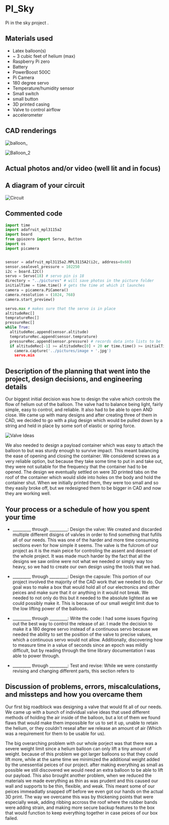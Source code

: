 # PI_Sky
Pi in the sky project
.

## Materials used

* Latex balloon(s)
* ~ 3 cubic feet of helium (max)
* Raspberry Pi zero
* Battery
* PowerBoost 500C
* Pi Camera
* 180 degree servo
* Temperature/humidity sensor
* Small switch
* small button
* 3D printed casing
* Valve to control airflow
* accelerometer

## CAD renderings

![balloon_](https://user-images.githubusercontent.com/56924009/170523966-5f947796-b087-4268-bb39-d09f454969da.PNG)





![Balloon_2](https://user-images.githubusercontent.com/56924009/170523982-3d9e8043-6101-4f8d-a412-942f798ea53d.PNG)


## Actual photos and/or video (well lit and in focus)

## A diagram of your circuit

![Circuit](https://user-images.githubusercontent.com/60944294/170525997-beada2d2-2537-4bdd-9b0a-c7a35084f0e8.PNG)

## Commented code
```python
import time
import adafruit_mpl3115a2
import board
from gpiozero import Servo, Button
import os
import picamera


sensor = adafruit_mpl3115a2.MPL3115A2(i2c, address=0x60) 
sensor.sealevel_pressure = 102250
i2c = board.I2C()
servo = Servo(18) # servo pin is 18
directory = "../pictures" # will save photos in the picture folder
initialTime = time.time() # gets the time at which it launches
camera = picamera.PiCamera()
camera.resolution = (1024, 768)
camera.start_preview()

servo.max # makes sure that the servo is in place
altitudeRec[] 
tempratureRec[]
pressureRec[]
while True: 
  altitudeRec.append(sensor.altitude)
  tempratureRec.append(sensor.temprature)
  pressureRec.append(sensor.pressure) # records data into lists to be 
  if altitudeRec[-1] >= altitudeRec[0] + 20 or time.time() >= initialTime + 120: # defines the maximum altitude, and deflates the variable balloon once it reaches it.
    camera.capture('../pictures/image + '.jpg')
    servo.min
```
    
  

## Description of the planning that went into the project, design decisions, and engineering details
Our biggest initial decision was how to design the valve which controls the flow of helium out of the balloon. The valve had to balance being light, fairly simple, easy to control, and reliable. It also had to be able to open AND close. We came up with many designs and after creating three of them in CAD, we decided to go with a plug design which would be pulled down by a string and held in place by some sort of elastic or spring force. 

![Valve Ideas](https://user-images.githubusercontent.com/56133021/153914632-c87b205c-47ad-4936-98ec-13a5f4c2b97d.jpg)

We also needed to design a payload container which was easy to attach the balloon to but was sturdy enough to survive impact. This meant balancing the ease of opening and closing the container. We considered screws as a very reliable option, but because they take some time to put in and take out, they were not suitable for the frequency that the container had to be opened. The design we eventually settled on were 3D printed tabs on the roof of the container which would slide into holes on the body and hold the container shut. When we initially printed them, they were too small and so they easily broke off, but we redesigned them to be bigger in CAD and now they are working well.

## Your process or a schedule of how you spent your time


* _________ through _________: Design the valve: We created and discarded multiple different disigns of valvles in order to find something that fufills all of our needs. This was one of the harder and more time consuming sections even for how simple it seems. The valve is the fulcrom of our project as it is the main peice for controling the assent and dessent of the whole project. It was made much harder by the fact that all the designs we saw online were not what we needed or simply way too heavy, so we had to create our own design using the tools that we had.  

* _________ through _________: Design the capsule: This portion of our project involved the majority of the CAD work that we needed to do. Our goal was to make a box that would hold all of our electronics and other peices and make sure that it or anything in it would not break. We needed to not only do this but it needed to the absolute lightest as we could possibly make it. This is because of our small weight limit due to the low lifting power of the balloons.

* _________ through _________: Write the code: I had some issues figuring out the best way to control the release of air. I made the decision to make it a 180 degree servo instead of a continuous servo because we needed the ability to set the position of the valve to precise values, which a continuous servo would not allow. Additionally, discovering how to measure time in a value of seconds since an epoch was mildly difficult, but by reading through the time library documentation I was able to power through.
* _________ through _________: Test and revise: While we were constantly revising and changing different parts, this section refers to 

## Discussion of problems, errors, miscalculations, and missteps and how you overcame them

Our first big roadblock was designing a valve that would fit all of our needs.  We came up with a bunch of individual valve ideas that used different methods of holding the air inside of the balloon, but a lot of them we found flaws that would make them impossible for us to set it up, unable to retain the helium, or they couldn't reseal after we release an amount of air (Which was a requirement for them to be usable for us). 

The big overarching problem with our whole porject was that there was a severe weight limit since a helium balloon can only lift a tiny amount of weight. because of this problem we got larger balloons so that they could lift more, while at the same time we minimized the additional weight added by the unessential peices of our project. after making everything as small as possible we still discovered we would need an extra balloon to be able to lift our payload. This also brought another problem, when we reduced the materials we made everything as thin as was prudent and this caused our wall and supports to be thin, flexible, and weak. This meant some of our peices immeadiatly snapped off before we even got our hands on the actual 3D print. The way we overcame this was by thickening points that were especially weak, adding ribbing accross the roof where the rubber bands were adding strain, and making more secure backup features to the box that would function to keep everything together in case peices of our box failed.
